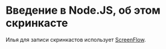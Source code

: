 # Введение в Node.JS, об этом скринкасте
Илья для записи скринкастов использует [ScreenFlow](https://www.telestream.net/screenflow/overview.htm).
